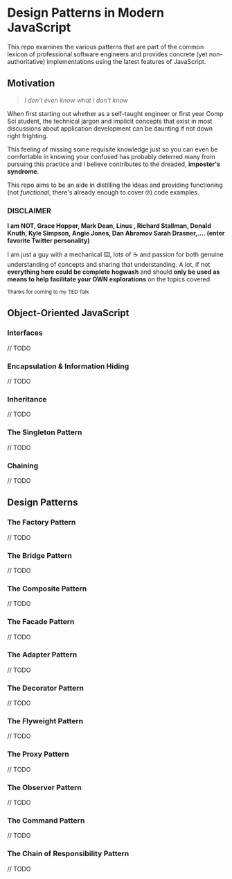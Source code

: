 # Design Patterns in Modern JavaScript

This repo examines the various patterns that are part of the common lexicon of professional software engineers and provides concrete (yet non-authoritative) implementations using the latest features of JavaScript.



## Motivation

> _I don't even know what I don't know_

When first starting out whether as a self-taught engineer or first year Comp Sci student, the technical jargon and implicit concepts that exist in most discussions about application development can be daunting if not down right frighting.

This feeling of missing some requisite knowledge just so you can even be comfortable in knowing your confused has probably deterred many from pursuing this practice and I believe contributes to the dreaded, **imposter's syndrome**.

This repo aims to be an aide in distilling the ideas and providing functioning (not _functional_, there's already enough to cover  🤓) code examples.



### DISCLAIMER

**I am NOT, Grace Hopper, Mark Dean, Linus , Richard Stallman, Donald Knuth, Kyle Simpson, Angie Jones, Dan Abramov Sarah Drasner,.... (enter favorite Twitter personality)**

I am just a guy with a mechanical ⌨️, lots of  ☕ and passion for both genuine understanding of concepts and sharing that understanding. A lot, if not **everything here could be complete hogwash** and should **only be used  as means to help facilitate your OWN explorations** on the topics covered.

<small> Thanks for coming to my TED Talk</small>



## Object-Oriented JavaScript

### Interfaces

// TODO

### Encapsulation & Information Hiding

// TODO

### Inheritance

// TODO

### The Singleton Pattern

// TODO

### Chaining

// TODO

## Design Patterns

### The Factory Pattern

// TODO

### The Bridge Pattern

// TODO

### The Composite Pattern

// TODO

### The Facade Pattern

// TODO

### The Adapter Pattern

// TODO

### The Decorator Pattern

// TODO

### The Flyweight Pattern

// TODO

### The Proxy Pattern

// TODO

### The Observer Pattern

// TODO

### The Command Pattern

// TODO

### The Chain of Responsibility Pattern

// TODO


